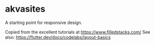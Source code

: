 # akvasites

A starting point for responsive design.

Copied from the excellent tutorials at https://www.filledstacks.com/
See also:
https://flutter.dev/docs/codelabs/layout-basics
